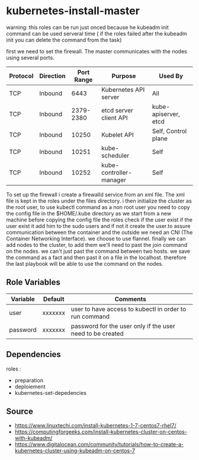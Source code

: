 
kubernetes-install-master
===========================

warning: this roles can be run just onced because he kubeadm init command can be used serveral time ( if the roles failed after the kubeadm init  you can delete the command from the task)

first we need to set the firewall. The master communicates with the nodes using several ports. 

|Protocol |	Direction	|Port Range |	Purpose |	Used By |
|----------------------|----------------|-------------------|--------------------------------|--------------|
| TCP |	Inbound	| 6443 |	Kubernetes API server| All |
| TCP |	Inbound |	2379-2380 |	etcd server client API |	kube-apiserver, etcd |
| TCP | Inbound	| 10250 |	Kubelet API	| Self, Control plane|
| TCP | Inbound |	10251	| kube-scheduler |	Self |
| TCP |	Inbound |	10252 |	kube-controller-manager |	Self |

To set up the firewall i create a firewalld service from an xml file. The xml file is kept in the roles under the files directory.
i then initialize the cluster as the root user, to use kubectl command as a non root user you need to copy the config file in the $HOME/.kube directory 
as we start from a new machine before copying the config file the roles check if the user exist if the user exist it add him to the sudo users and if not it create the user.to assure communication between the container and the outside we need an CNI (The Container Networking Interface). we choose to use flannel. finally we can add nodes to the cluster, to add them we'll need to past the join command on the nodes. we can't just past the command between two hosts. we save the command as a fact and then past it on a file in the localhost. therefore the last playbook will be able to use the command on the nodes.



Role Variables
--------------

|  Variable | Default  |  Comments |  
|----------------------|----------------|-----------------------------------------------------------------|
|user|xxxxxxx| user to have access to kubectl in order to run command |
|password|xxxxxxx| password for the user only if the user need to be created |
 
Dependencies
------------

roles :  
  + preparation
  + deploiement 
  + kubernetes-set-depedencies


Source
-------
  
  - https://www.linuxtechi.com/install-kubernetes-1-7-centos7-rhel7/
  - https://computingforgeeks.com/install-kubernetes-cluster-on-centos-with-kubeadm/
  - https://www.digitalocean.com/community/tutorials/how-to-create-a-kubernetes-cluster-using-kubeadm-on-centos-7


